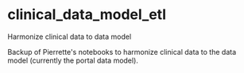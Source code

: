 # clinical_data_model_etl
Harmonize clinical data to data model

Backup of Pierrette's notebooks to harmonize clinical data to the data model (currently the portal data model).
